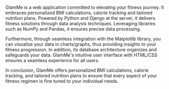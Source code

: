 GlamMe is a web application committed to elevating your fitness journey. It embraces personalized BMI calculations, calorie tracking and tailored nutrition plans. Powered by Python and Django at the server, it delivers fitness solutions through data analysis techniques. Leveraging libraries such as NumPy and Pandas, it ensures precise data processing. 

Furthermore, through seamless integration with the Matplotlib library, you can visualize your data in charts/graphs, thus providing insights to your fitness progression. In addition, its database architecture organizes and safeguards your data. GlamMe's intuitive user interface with HTML/CSS ensures a seamless experience for all users.

In conclusion, GlamMe offers personalized BMI calculations, calorie tracking, and tailored nutrition plans to ensure that every aspect of your fitness regimen is fine tuned to your individual needs.
